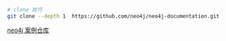 ```bash 
# clone 技巧
git clone --depth 1  https://github.com/neo4j/neo4j-documentation.git
```

[neo4j 案例仓库](https://github.com/neo4j/neo4j-documentation/tree/4.2)

